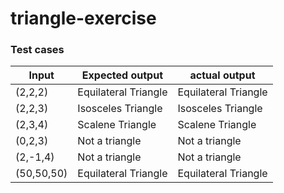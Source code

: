 # triangle-exercise

### Test cases

| Input      | Expected output      | actual output        |
|------------|----------------------|----------------------|
| (2,2,2)    | Equilateral Triangle | Equilateral Triangle |
| (2,2,3)    | Isosceles Triangle   | Isosceles Triangle   |
| (2,3,4)    | Scalene Triangle     | Scalene Triangle     |
| (0,2,3)    | Not a triangle       | Not a triangle       |
| (2,-1,4)   | Not a triangle       | Not a triangle       |
| (50,50,50) | Equilateral Triangle | Equilateral Triangle |
